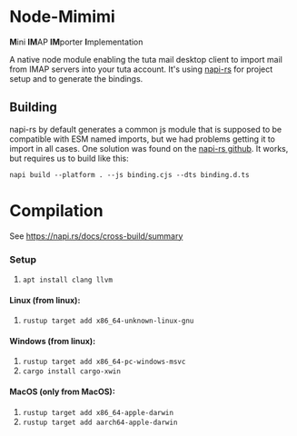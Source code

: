 # Node-Mimimi

**M**ini **IM**AP **IM**porter **I**mplementation

A native node module enabling the tuta mail desktop client to import mail from IMAP servers into your tuta account.
It's using [napi-rs](https://napi.rs/docs/introduction/getting-started) for project setup and to generate the bindings.

## Building

napi-rs by default generates a common js module that is supposed to be compatible with ESM named imports, but we had
problems getting it to import in all cases. One solution was found on
the [napi-rs github](https://github.com/napi-rs/napi-rs/issues/1429#issuecomment-1379743978). It works, but requires us
to build like this:

`napi build --platform . --js binding.cjs --dts binding.d.ts`

# Compilation

See https://napi.rs/docs/cross-build/summary

### Setup

1. `apt install clang llvm`

#### Linux (from linux):

1. `rustup target add x86_64-unknown-linux-gnu`

#### Windows (from linux):

1. `rustup target add x86_64-pc-windows-msvc`
2. `cargo install cargo-xwin`

#### MacOS (**only** from MacOS):

1. `rustup target add x86_64-apple-darwin`
2. `rustup target add aarch64-apple-darwin`

